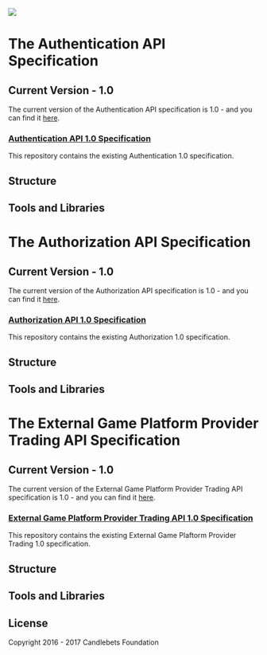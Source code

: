 ![](https://github.com/romanCB/docs/blob/master/images/Powered_by_CandleBets_Logo_Blk.png?v=3&s=200)

# The Authentication API Specification


## Current Version - 1.0

The current version of the Authentication API specification is 1.0 - and you can find it [here](versions/authentication/1.0.md).

### [Authentication API 1.0 Specification](versions/authentication/1.0.md)

This repository contains the existing Authentication 1.0 specification.

## Structure

## Tools and Libraries  

# The Authorization API Specification


## Current Version - 1.0

The current version of the Authorization API specification is 1.0 - and you can find it [here](versions/authorization/1.0.md).

### [Authorization API 1.0 Specification](versions/authorization/1.0.md)

This repository contains the existing Authorization 1.0 specification.

## Structure

## Tools and Libraries

# The External Game Platform Provider Trading API Specification


## Current Version - 1.0

The current version of the External Game Platform Provider Trading API specification is 1.0 - and you can find it [here](versions/trading/1.0.md).

### [External Game Platform Provider Trading API 1.0 Specification](versions/trading/1.0.md)

This repository contains the existing External Game Plaftorm Provider Trading 1.0 specification.

## Structure

## Tools and Libraries


## License

Copyright 2016 - 2017 Candlebets Foundation
